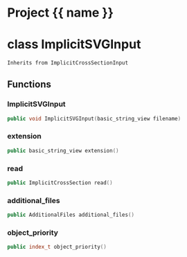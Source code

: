 <script setup>
import {useRoute} from 'vitepress'
const {path} = useRoute()
const tokens = path.split('/')
const words = tokens[2].split('-');
for (let i = 0; i < words.length; i++) {
    words[i] = words[i].charAt(0).toUpperCase() + words[i].slice(1);
    words[i] = words[i].replace('geode', 'Geode')
}
const name = words.join('-');
</script>
# Project {{ name }}

# class ImplicitSVGInput


```cpp
Inherits from ImplicitCrossSectionInput
```



## Functions

### ImplicitSVGInput

```cpp
public void ImplicitSVGInput(basic_string_view filename)
```


### extension

```cpp
public basic_string_view extension()
```


### read

```cpp
public ImplicitCrossSection read()
```


### additional_files

```cpp
public AdditionalFiles additional_files()
```


### object_priority

```cpp
public index_t object_priority()
```




